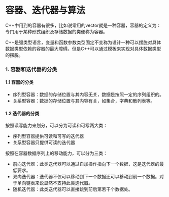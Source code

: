 # 容器、迭代器与算法

C++中用到的容器有很多，比如说常用的vector就是一种容器，容器的定义为：专门用于某种形式组织及存储数据的类便称为容器。

C++是强类型语言，变量和函数参数类型固定不变称为设计一种可以摆脱对具体数据类型依赖的容器的最大障碍。但是C++可以通过模板来实现对具体数据类型的摆脱。

### 1. 容器和迭代器的分类

#### 1.1 容器的分类

+ 序列型容器：数据的存储位置与其内容无关，数据是按照一定的序列组织的。
+ 关系型容器：数据的存储位置与其内容有关，如集合，字典和散列表等。

#### 1.2 迭代器的分类

按照读写能力来划分，可以分为可读和可写两大类：

+ 序列型容器提供可读和可写的迭代器
+ 关系型容器只提供可读的迭代器

按照在容器数据序列上的移动能力，可以分为三类：

+ 前向迭代器：此类迭代器可以通过自加操作指向下一个数据，这是迭代器的最低要求。
+ 双向迭代器：迭代器不仅可以移动到下一个数据还可以移动到前一个数据。对于单向链表来说显然不支持此类迭代器。
+ 随机迭代器：此类迭代器可以直接跳到前后第若干个数据处。

